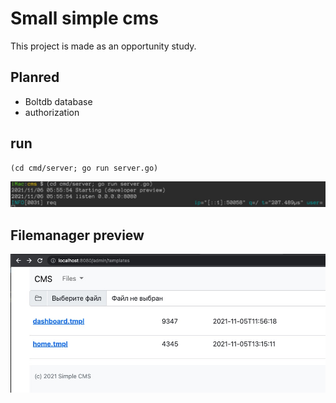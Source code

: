 # Small simple cms

This project is made as an opportunity study.

## Planred

- Boltdb database
- authorization

## run
```
(cd cmd/server; go run server.go)
```
![tmpls](https://github.com/alexsuslov/cms/raw/main/cmd/server/static/images/run.jpg)


## Filemanager preview

![tmpls](https://github.com/alexsuslov/cms/raw/main/cmd/server/static/images/tmpls.jpg)

